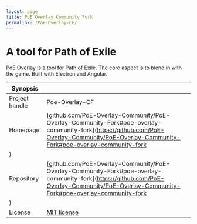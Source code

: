 ```yaml
---
layout: page
title: PoE Overlay Community Fork
permalink: /Poe-Overlay-CF/
---
```


# A tool for Path of Exile

PoE Overlay is a tool for Path of Exile. The core aspect is to blend in with the game. Built with Electron and Angular.


| Synopsis         |  |
|------------------|--|
| Project handle   | Poe-Overlay-CF |
| Homepage         | [github.com/PoE-Overlay-Community/PoE-Overlay-Community-Fork#poe-overlay-community-fork](https://github.com/PoE-Overlay-Community/PoE-Overlay-Community-Fork#poe-overlay-community-fork
) |
| Repository       | [github.com/PoE-Overlay-Community/PoE-Overlay-Community-Fork#poe-overlay-community-fork](https://github.com/PoE-Overlay-Community/PoE-Overlay-Community-Fork#poe-overlay-community-fork
) |
| License          | [MIT license](https://opensource.org/licenses/MIT) |

